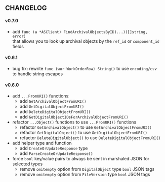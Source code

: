 ## CHANGELOG

#### v0.7.0
  - add `func (a *ASClient) FindArchivalObjectsByID(...)([]string, error)`  
    that allows you to look up archival objects by the `ref_id` or `component_id` fields
  
#### v0.6.1
  - bug fix: rewrite `func (wor WorkOrderRow) String()` to use
    `encoding/csv` to handle string escapes
  
#### v0.6.0
  - add `...FromURI()` functions:
    - add `GetArchivalObjectFromURI()`
    - add `GetDigitalObjectFromURI()`
    - add `DeleteDigitalObjectFromURI()`
    - add `GetDigitalObjectIDsForArchivalObjectFromURI()`
  - refactor `...Object()` functions to use `...FromURI()` functions
    - refactor `GetArchivalObject()` to use `GetArchivalObjectFromURI()`
    - refactor `GetDigitalObject()` to use `GetDigitalObjectFromURI()`
    - refactor `DeleteDigitalObject()` to use `DeleteDigitalObjectFromURI()`
  - add helper type and function
    - add `CreateOrUpdateResponse` type
    - add `ParseCreateOrUpdateResponse()`
  - force `bool` key/value pairs to always be sent in marshaled JSON for selected types
    - remove `omitempty` option from `DigitalObject` type `bool` JSON tags
    - remove `omitempty` option from `FileVersion` type `bool` JSON tags
  

